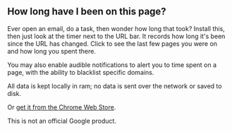 ## How long have I been on this page?

Ever open an email, do a task, then wonder how long that took?  Install this,
then just look at the timer next to the URL bar.  It records how long it's been
since the URL has changed.  Click to see the last few pages you were on and how
long you spent there.

You may also enable audible notifications to alert you to time spent on a page,
with the ability to blacklist specific domains.

All data is kept locally in ram; no data is sent over the network or saved to
disk.

Or [get it from the Chrome Web Store](https://chrome.google.com/webstore/detail/page-timer/enljfpkeopdppbphgadibdpodgjhmabm).

This is not an official Google product.
